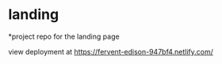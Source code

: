 # landing
*project repo for the landing page

view deployment at https://fervent-edison-947bf4.netlify.com/